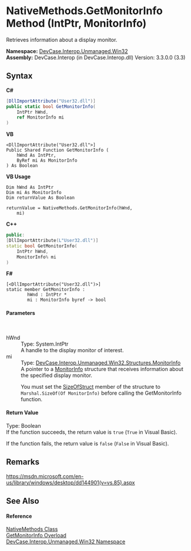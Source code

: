 # NativeMethods.GetMonitorInfo Method (IntPtr, MonitorInfo)
 

Retrieves information about a display monitor.

**Namespace:**&nbsp;<a href="N_DevCase_Interop_Unmanaged_Win32">DevCase.Interop.Unmanaged.Win32</a><br />**Assembly:**&nbsp;DevCase.Interop (in DevCase.Interop.dll) Version: 3.3.0.0 (3.3)

## Syntax

**C#**<br />
``` C#
[DllImportAttribute("User32.dll")]
public static bool GetMonitorInfo(
	IntPtr hWnd,
	ref MonitorInfo mi
)
```

**VB**<br />
``` VB
<DllImportAttribute("User32.dll">]
Public Shared Function GetMonitorInfo ( 
	hWnd As IntPtr,
	ByRef mi As MonitorInfo
) As Boolean
```

**VB Usage**<br />
``` VB Usage
Dim hWnd As IntPtr
Dim mi As MonitorInfo
Dim returnValue As Boolean

returnValue = NativeMethods.GetMonitorInfo(hWnd, 
	mi)
```

**C++**<br />
``` C++
public:
[DllImportAttribute(L"User32.dll")]
static bool GetMonitorInfo(
	IntPtr hWnd, 
	MonitorInfo% mi
)
```

**F#**<br />
``` F#
[<DllImportAttribute("User32.dll")>]
static member GetMonitorInfo : 
        hWnd : IntPtr * 
        mi : MonitorInfo byref -> bool 

```


#### Parameters
&nbsp;<dl><dt>hWnd</dt><dd>Type: System.IntPtr<br />A handle to the display monitor of interest.</dd><dt>mi</dt><dd>Type: <a href="T_DevCase_Interop_Unmanaged_Win32_Structures_MonitorInfo">DevCase.Interop.Unmanaged.Win32.Structures.MonitorInfo</a><br />A pointer to a <a href="T_DevCase_Interop_Unmanaged_Win32_Structures_MonitorInfo">MonitorInfo</a> structure that receives information about the specified display monitor. 

 You must set the <a href="F_DevCase_Interop_Unmanaged_Win32_Structures_MonitorInfo_SizeOfStruct">SizeOfStruct</a> member of the structure to `Marshal.SizeOf(Of MonitorInfo)` before calling the GetMonitorInfo function.</dd></dl>

#### Return Value
Type: Boolean<br />If the function succeeds, the return value is `true` (`True` in Visual Basic). 

 If the function fails, the return value is `false` (`False` in Visual Basic).

## Remarks
<a href="https://msdn.microsoft.com/en-us/library/windows/desktop/dd144901(v=vs.85).aspx" target="_blank">https://msdn.microsoft.com/en-us/library/windows/desktop/dd144901(v=vs.85).aspx</a>

## See Also


#### Reference
<a href="T_DevCase_Interop_Unmanaged_Win32_NativeMethods">NativeMethods Class</a><br /><a href="Overload_DevCase_Interop_Unmanaged_Win32_NativeMethods_GetMonitorInfo">GetMonitorInfo Overload</a><br /><a href="N_DevCase_Interop_Unmanaged_Win32">DevCase.Interop.Unmanaged.Win32 Namespace</a><br />
